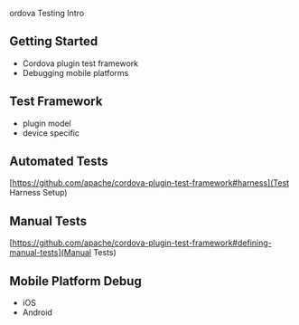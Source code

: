 ordova Testing Intro

## Getting Started

- Cordova plugin test framework
- Debugging mobile platforms

## Test Framework

- plugin model
- device specific

## Automated Tests

[https://github.com/apache/cordova-plugin-test-framework#harness](Test Harness Setup)

## Manual Tests

[https://github.com/apache/cordova-plugin-test-framework#defining-manual-tests](Manual Tests)

## Mobile Platform Debug

- iOS
- Android
